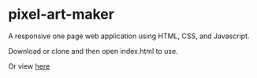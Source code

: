 # pixel-art-maker

A responsive one page web application using HTML, CSS, and Javascript.

Download or clone and then open index.html to use.

Or view [here](https://codepen.io/brandonvernon/)
